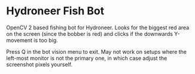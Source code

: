 # Hydroneer Fish Bot

OpenCV 2 based fishing bot for Hydroneer.
Looks for the biggest red area on the screen (since the bobber is red) and clicks if the
downwards Y-movement is too big.

Press Q in the bot vision menu to exit. May not work on setups where the left-most
monitor is not the primary one, in which case adjust the screenshot pixels yourself.
